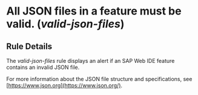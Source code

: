 # All JSON files in a feature must be valid. (_valid-json-files_)

## Rule Details

The _valid-json-files_ rule displays an alert if an SAP Web IDE feature contains an invalid JSON file.

For more information about the JSON file structure and specifications, see [https://www.json.org](https://www.json.org/).
